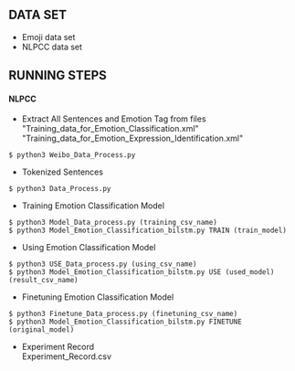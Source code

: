 ## DATA SET 
* Emoji data set   
* NLPCC data set    
## RUNNING STEPS

#### NLPCC
* Extract All Sentences and Emotion Tag from files    
"Training_data_for_Emotion_Classification.xml"    
"Training_data_for_Emotion_Expression_Identification.xml"  
```shell
$ python3 Weibo_Data_Process.py
```
* Tokenized Sentences
```shell
$ python3 Data_Process.py 
```
* Training Emotion Classification Model
```shell
$ python3 Model_Data_process.py (training_csv_name)
$ python3 Model_Emotion_Classification_bilstm.py TRAIN (train_model) 
```
* Using Emotion Classification Model
```shell
$ python3 USE_Data_process.py (using_csv_name)
$ python3 Model_Emotion_Classification_bilstm.py USE (used_model) (result_csv_name) 
```
* Finetuning Emotion Classification Model 
```shell
$ python3 Finetune_Data_process.py (finetuning_csv_name)
$ python3 Model_Emotion_Classification_bilstm.py FINETUNE (original_model) 
```
* Experiment Record  
Experiment_Record.csv  
